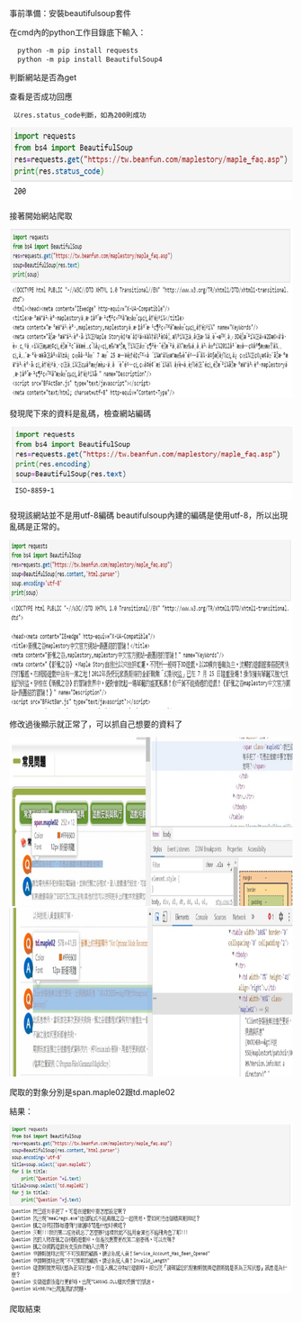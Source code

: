 事前準備：安裝beautifulsoup套件
     
   在cmd內的python工作目錄底下輸入：
      
      python -m pip install requests
      python -m pip install BeautifulSoup4
      
判斷網站是否為get

查看是否成功回應
     
     以res.status_code判斷，如為200則成功
     
<img src="https://github.com/tank11110/young/blob/master/%E5%9C%96%E7%89%87/1591855162774.jpg" height='130' weight='70'>

接著開始網站爬取

<img src="https://github.com/tank11110/young/blob/master/%E5%9C%96%E7%89%87/1592141155593.jpg" height='300' weight='200'>

發現爬下來的資料是亂碼，檢查網站編碼

<img src="https://github.com/tank11110/young/blob/master/%E5%9C%96%E7%89%87/1592141199411.jpg" height='130' weight='70'>

發現該網站並不是用utf-8編碼
beautifulsoup內建的編碼是使用utf-8，所以出現亂碼是正常的。

<img src="https://github.com/tank11110/young/blob/master/%E5%9C%96%E7%89%87/1592141367145.jpg" height='300' weight='200'>

修改過後顯示就正常了，可以抓自己想要的資料了

<img src="https://github.com/tank11110/young/blob/master/%E5%9C%96%E7%89%87/messageImage_1592146955001.jpg" height='300' weight='200'>

<img src="https://github.com/tank11110/young/blob/master/%E5%9C%96%E7%89%87/messageImage_1592147205810.jpg" height='300' weight='200'>

爬取的對象分別是span.maple02跟td.maple02

結果：

<img src="https://github.com/tank11110/young/blob/master/%E5%9C%96%E7%89%87/1592141446811.jpg" height='300' weight='200'>

爬取結束


     
     
